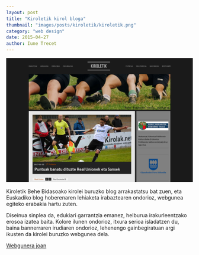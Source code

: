 ```yaml
---
layout: post
title: "Kiroletik kirol bloga"
thumbnail: "images/posts/kiroletik/kiroletik.png"
category: "web design"
date: 2015-04-27
author: Iune Trecet
---
```


<img src="/images/posts/kiroletik/kiroletik.jpg" alt="kiroletik">

Kiroletik Behe Bidasoako kirolei buruzko blog arrakastatsu bat zuen, eta Euskadiko blog hoberenaren lehiaketa
irabaztearen ondorioz, webgunea egiteko erabakia hartu zuten.

Diseinua sinplea da, edukiari garrantzia emanez, helburua irakurleentzako erosoa izatea baita. Kolore ilunen ondorioz,
itxura serioa isladatzen du, baina bannerraren irudiaren ondorioz, lehenengo gainbegiratuan argi ikusten da kirolei
buruzko webgunea dela.

<a class="goProject {{ page.category }}" href="https://kiroletik.eus">Webgunera joan</a>

